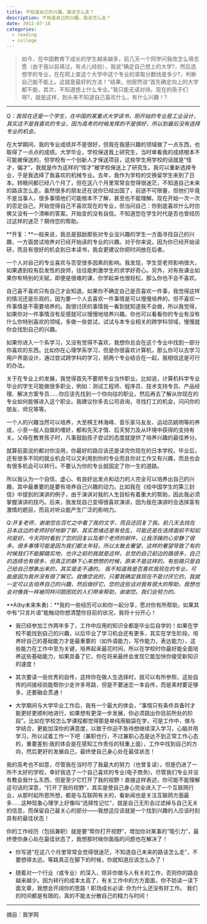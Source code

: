 ```yaml
---
title: 不知道自己的兴趣，路该怎么走？
description: 不知道自己的兴趣，路该怎么走？
date: 2012-07-18
categories:
  - reading
  - college
---
```


> 如今，在中国教育下成长的学生越来越多，前几天一个同学问我改怎么填志愿（由于我以前填过，有点儿经验），我说“确定自己想上的大学?，然后选想学的专业，在在网上查这个大学中这个专业的录取分数线是多少?，判断自己能不能上。这就是最好的方法！”结果，他居然说“首先确定向上的大学都不能，其次，不知道想上什么专业。”我只能无语对待。现在的孩子们呀?，就是这样，到头来不知道自己喜欢什么，有什么兴趣！?

---

_Q：我现在还是一个学生，在中国的某重点大学读书，刚开始的专业是工业设计，其实这不是我喜欢的专业，因为高考的时候发挥的不是很好，所以到最后没有选择专业的机会。_

在大学期间，我的专业成绩并不是很好，但我在我感兴趣的领域做了一点东西，也取得了一点点的成绩。大学毕业，学校保送我上研究生，当时单看我的成绩根本不可能被保送的，但学校有一个创新人才保送项目，这些学生用学校的话就是“怪才，偏才”，我就是作为这样的“怪才”被学校保送上了研究生。我可以重新选择专业，于是我选择了我喜欢的机械专业。去年，我作为学校的交换留学生来到了日本。转眼间都已经八个月了，但在这八个月里常常会觉得很迷茫，不知道自己未来的路该怎么走。虽然很多的朋友还在说你已经出国了，前途不可限量，但他们毕竟不是当事人，很多事情他们可能根本不了解，甚至也不能理解。现在开始一次一次的否定自己，开始觉得自己不喜欢现在的专业，但当问自己：你到底喜欢什么时仿佛又没有一个清晰的答案。开始变的没有自信。不知道您在学生时代是否也曾经历过这样的迷茫？期待您的帮助。

**开复：**一般来说，我总是鼓励那些对专业没兴趣的学生一方面寻找自己的兴趣，一方面尝试培养对已经开始读的专业的兴趣。对于你来说，因为你已经开始读研，而且有很好的机会到日本读书，我会更建议你把时间放在后者。

一个人对自己的专业喜欢与否受很多因素的影响。我发现，学生受老师影响很大，如果遇到较有启发性的良师，往往能刺激学生的求学好奇心。另外，对有些课业如果你有特别的天赋，即便是很难的课，你学起来也很轻松，那么你也不会不喜欢。

自己喜不喜欢只有自己才会知道。如果你不确定自己是否喜欢一件事，我觉得这样的情况还是乐观的，因为要一个人去喜欢一件事情是可以慢慢培养的，但不喜欢一件事情是不需要培养的。我很讨厌的事情我一看到就知道我不会做，所以我觉得，如果你对一件事情没有反感就可以慢慢地培养兴趣。你也可以看看你的专业有没有什么你特别喜欢的领域，多做一些尝试，试试与本专业相关的跨学科领域，慢慢就你会找到自己的兴趣。

如果你进入一个系学习，又没有觉得不喜欢，我想你总会在这个专业中找到一部分你喜欢的东西。比如你在心理学系学习，但是你很喜欢计算机，那么你可以去学习用户界面设计，通过尝试跨学科的学习，把两个专业结合在一起，我相信这是可行的办法。

关于在专业上的发展，我觉得首先不要把专业当作职业。比如说，计算机科学专业毕业的学生可能做很多职业，例如：测试工程师、程序员、技术支持专员、产品经理、解决方案专员……你应该先找到一个你向往的职业，然后再去了解从你现在的专业如何能够进入这个职业。我建议你多去公司咨询，寻找打工的机会，问问你的朋友、师兄等等。

一个人的兴趣当然可以培养，大至棋王林海峰、音乐家马友友、运动员姚明等的养成，小至一般人自娱的嗜好，都和先天才情、后天努力及从环境中获得的支持有关。父母在教育孩子时，凡事鼓励孩子尝试的态度就提供了培养兴趣的最佳养分。

就算前面说的都对你没用，你最好的路应该还是读完你现在的日本学校。毕业后，还有很多不同的就业机会可以又利用到你的专业而且你对工作又有兴趣，而且也会有很多机会可以转行。不要认为你的专业就固定了你一生的道路。

所以我认为一个自信、虚心、有良好出发点和动力的人完全可以培养出自己的兴趣，其中最重要的是要有培养自己兴趣的动力。比如我在《给中国学生的第三封信》中提到的演讲的例子，由于演讲对我的人生目标有着重大的帮助，因此我必须掌握演讲的技巧。后来，我发现自己变得很喜欢演讲，因为我在演讲时会选择富有激情的题目，而且对听众能产生广泛的影响力。

_Q:开复老师，谢谢您在百忙之中看了我的文字，而且还回复了我。前几天去找在日本这边的老师好好地聊了聊，其实思绪还是有些乱，可能还是在选择面前不知如何是好。今天同时看到了您的回复以及那个老师的邮件，让我浮躁的心安静了很多。很多事情可能是因为我们都太年轻，所以太敢去奢望，这样的奢望导致了有的时候我们不能脚踏实地，也许之前的我就是这样，总觉的自己前边的路很多，自己的选择也有很多，但真正的静下心来想想的时候，原来不是这样的。有些路只是自己给自己想象出来的，其实是走不通的。 我不知道我是否喜欢我现在的专业，可能是因为我并没有很了解它。就像您说的，只要我确定我现在不是讨厌它的，我就一定可以去培养自己的兴趣，然后做好它。您的这些话对我有很大的帮助，我想也会对像我一样被同样问题困扰的人们带来帮助，谢谢您。我们会努力的。_

**A(by未来朱勇)：**我的一些经历可以和你一起分享，愿对你有所帮助，如果其中有“只言片语”能触动你想清楚你目前的状况，我将十分开心！

* 我已经参加工作两年多了，工作中应用的知识全都是毕业后自学的！如果在学校不能找到自己的兴趣，以后毕业了学习机会还有更多，其实在学生阶段，培养好自己的基础能力才是最重要的（如外语能力，写作能力，表达能力），这些能力在工作中至为关键，培养起来最花时间，所以在学校时你最好能全面培养这些基础能力，如果具备了它，你在将来最终会发现它能加快你接受新知识的速度！

* 其次要读一些优秀的自传，这样你在做人生选择时，就可以有所参照，这些自传的间接经验能帮你少走许多弯路，但是不要迷恋一本自传，而是素材要足够多，还要融会贯通！

* 大学期间与大学毕业工作后，我有一个最大的体会，“事情只有条件具备时才能更好更顺利地进行，如果想有更深一步发展，你必须跳出你目前所处的阶段”。比如在学校怎么学课程都觉得那是单纯用脑袋在学，可是工作中，做与学结合，更能加深你的满意度，以致于你迫不急待想继续深入学习，心脑并用学习，所以试着工作一下吧（兼职也行，不过兼职心态是达不到正常工作心态的，重要差别:我的体会是在感知工作责任的轻重上面），工作中找到自己的方向，然后更好的发展自己，最终使自己身心处在最佳状态！

我的高考也不如意，尽管我在当时尽了我最大的努力（也曾复读），但是仍进了一所不太好的学校，幸好我选了一个自己喜欢的专业(电子商务)，尽管我们专业并没有教会我什么东西，但是至少它打开了我的视野！直接这样表述，你可能不能理解这句话的深意，“打开了我的视野”，其实是使自己身心完全进入了一个互联网行业，从那时起所思所想，都是与互联网有关的，看新闻也是关注互联网方面最多……这种现象心理学上好像叫“选择性记忆”，就是自己无形会过滤掉与自己无关的信息，而保留自己最关心的部分——我想这应该就是一个找到兴趣的人应该时刻具有的最佳状态！

你的工作经历（包括兼职）就是要“帮你打开视野”，增加你对某事的“吸引力”，最终使你身心处在最佳状态了，我想那时候你面临的问题也在解决了！

* 你写道“在这八个月里常常会觉得很迷茫，不知道自己未来的路该怎么走”，不要想得太远，等路真正在脚下的时候，你就知道应该怎么办了！

* 随着对一个行业（或专业）的深入，除非你做与人有关的工作，否则你的路会越来越少。因为转行的成本太高了，有关工作中的方方面面，你不妨读一读下面文章，我想会开阔你的思路！职场成长必读: 你为什么还没有好工作。 我们的时间都是有限的，真的不能太分散自己的精力与时间！

---

摘自：我学网
